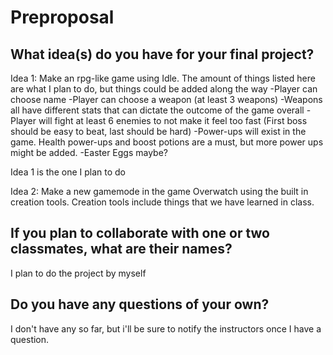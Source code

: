 # Preproposal

## What idea(s) do you have for your final project?

Idea 1: Make an rpg-like game using Idle. The amount of things listed here are what I plan to do, but things could be added along the way
 -Player can choose name
 -Player can choose a weapon (at least 3 weapons)
 -Weapons all have different stats that can dictate the outcome of the game overall
 -Player will fight at least 6 enemies to not make it feel too fast (First boss should be easy to beat, last should be hard)
 -Power-ups will exist in the game. Health power-ups and boost potions are a must, but more power ups might be added.
 -Easter Eggs maybe?
 
 Idea 1 is the one I plan to do

Idea 2: Make a new gamemode in the game Overwatch using the built in creation tools. Creation tools include 
things that we have learned in class.


## If you plan to collaborate with one or two classmates, what are their names?

I plan to do the project by myself

## Do you have any questions of your own?

I don't have any so far, but i'll be sure to notify the instructors once I have a question.
